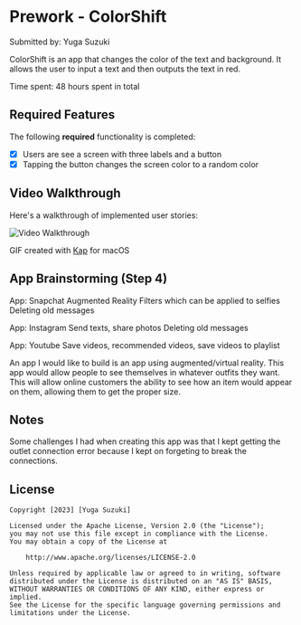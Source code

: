 # Prework - ColorShift

Submitted by: Yuga Suzuki

ColorShift is an app that changes the color of the text and background. It allows the user to input a text and then outputs the text in red.

Time spent: 48 hours spent in total

## Required Features

The following **required** functionality is completed:

- [x] Users are see a screen with three labels and a button
- [x] Tapping the button changes the screen color to a random color
 
## Video Walkthrough

Here's a walkthrough of implemented user stories:

<img src='https://imgur.com/a/lEq7Hyy' title='Video Walkthrough' width='' alt='Video Walkthrough' />

GIF created with [Kap](https://getkap.co/) for macOS

## App Brainstorming (Step 4)

App: Snapchat
Augmented Reality Filters which can be applied to selfies 
Deleting old messages 

App: Instagram
Send texts, share photos
Deleting old messages 

App: Youtube
Save videos, recommended videos, save videos to playlist

An app I would like to build is an app using augmented/virtual reality. This app would allow people to see themselves in whatever outfits they want. This will allow online customers the ability to see how an item would appear on them, allowing them to get the proper size. 

## Notes

Some challenges I had when creating this app was that I kept getting the outlet connection error because I kept on forgeting to break the connections.

## License

    Copyright [2023] [Yuga Suzuki]

    Licensed under the Apache License, Version 2.0 (the "License");
    you may not use this file except in compliance with the License.
    You may obtain a copy of the License at

        http://www.apache.org/licenses/LICENSE-2.0

    Unless required by applicable law or agreed to in writing, software
    distributed under the License is distributed on an "AS IS" BASIS,
    WITHOUT WARRANTIES OR CONDITIONS OF ANY KIND, either express or implied.
    See the License for the specific language governing permissions and
    limitations under the License.
